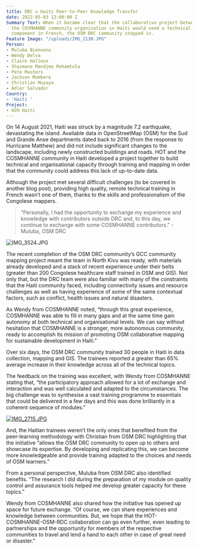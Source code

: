 ```yaml
---
title: DRC x Haiti Peer-to-Peer Knowledge Transfer
date: 2022-05-03 12:09:00 Z
Summary Text: When it became clear that the collaborative project between HOT and
  the COSMHANNE community organisation in Haiti would need a technical OSM training
  component in French, the OSM DRC community stepped in.
Feature Image: "/uploads/IMG_2130.JPG"
Person:
- Muluba Bienvenu
- Wendy Delva
- Claire Halleux
- Shazmane Mandjee Rehamtula
- Pete Masters
- Jackson Mumbere
- Christian Muyaya
- Adler Salvador
Country:
- 'Haiti '
Project:
- H2H Haiti
---
```


On 14 August 2021, Haiti was struck by a magnitude 7.2 earthquake, devastating the island. Available data in OpenStreetMap (OSM) for the Sud and Grande Anse departments dated back to 2016 (from the response to Hurricane Matthew) and did not include significant changes to the landscape, including newly constructed buildings and roads. HOT and the COSMHANNE community in Haiti developed a project together to build technical and organisational capacity through training and mapping in order that the community could address this lack of up-to-date data.

Although the project met several difficult challenges (to be covered in another blog post), providing high quality, remote technical training in French wasn’t one of them, thanks to the skills and professionalism of the Congolese mappers.

> “Personally, I had the opportunity to exchange my experience and knowledge with contributors outside DRC and, to this day, we continue to exchange with some COSMHANNE contributors.” - Muluba, OSM DRC

![IMG_3524.JPG](/uploads/IMG_3524.JPG)

The recent completion of the OSM DRC community’s GCC community mapping project meant the team in North Kivu was ready, with materials already developed and a stack of recent experience under their belts (greater than 200 Congolese healthcare staff trained in OSM and GIS). Not only that, but the DRC team were also familiar with many of the constraints that the Haiti community faced, including connectivity issues and resource challenges as well as having experience of some of the same contextual factors, such as conflict, health issues and natural disasters.

As Wendy from COSMHANNE noted, “through this great experience, COSMHANNE was able to fill in many gaps and at the same time gain autonomy at both technical and organisational levels. We can say without hesitation that COSMHANNE is a stronger, more autonomous community, ready to accomplish its mission of promoting OSM collaborative mapping for sustainable development in Haiti.”

Over six days, the OSM DRC community trained 30 people in Haiti in data collection, mapping and GIS. The trainees reported a greater than 65% average increase in their knowledge across all of the technical topics.

The feedback on the training was excellent, with Wendy from COSMHANNE stating that, “the participatory approach allowed for a lot of exchange and interaction and was well calculated and adapted to the circumstances. The big challenge was to synthesise a vast training programme to essentials that could be delivered in a few days and this was done brilliantly in a coherent sequence of modules.”

[![IMG_2715.JPG](/uploads/IMG_2715.JPG)](/uploads/IMG_2715.JPG)

And, the Haitian trainees weren’t the only ones that benefited from the peer-learning methodology with Christian from OSM DRC highlighting that the initiative “allows the OSM DRC community to open up to others and showcase its expertise. By developing and replicating this, we can become more knowledgeable and provide training adapted to the choices and needs of OSM learners.”

From a personal perspective, Muluba from OSM DRC also identified benefits. “The research I did during the preparation of my module on quality control and assurance tools helped me develop greater capacity for these topics.”

Wendy from COSMHANNE also shared how the initiative has opened up space for future exchange. “Of course, we can share experiences and knowledge between communities. But, we hope that the HOT-COSMHANNE-OSM-RDC collaboration can go even further, even leading to partnerships and the opportunity for members of the respective communities to travel and lend a hand to each other in case of great need or disaster.”